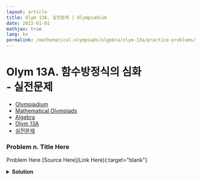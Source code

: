```yaml
---
layout: article
title: Olym 13A. 실전문제 | Olympiadium
date: 2022-01-01
mathjax: true
lang: ko
permalink: /mathematical-olympiads/algebra/olym-13a/practice-problems/
---
```

# Olym 13A. 함수방정식의 심화 <br> <ssup> - 실전문제</ssup>

<ul class="breadcrumb">
	<li><a href="{{ site.url }}">Olympiadium</a></li> 
	<li><a href="{{ site.url }}mathematical-olympiads/">Mathematical Olympiads</a></li> 
	<li><a href="{{ site.url }}mathematical-olympiads/algebra/">Algebra</a></li> 
	<li><a href="{{ site.url }}mathematical-olympiads/algebra/olym-13a/">Olym 13A</a></li> 
	<li><a href="{{ site.url }}mathematical-olympiads/algebra/olym-13a/practice-problems/">실전문제</a></li>
</ul>

### Problem n. Title Here
<blueboard> Problem Here </blueboard>
[Source Here](Link Here){:target="blank"}
<pinkborder><details>
<summary><b>Solution</b></summary>
Solution Here. 
</details></pinkborder>
